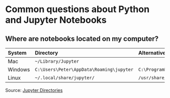 # Common questions about Python and Jupyter Notebooks

## Where are notebooks located on my computer?

System | Directory | Alternative directory
:---- | :---------------------  | :--------------------- 
Mac | `~/Library/Jupyter` |
Windows | `C:\Users\Peter\AppData\Roaming\jupyter` |  `C:\ProgramData\jupyter`
Linux | `~/.local/share/jupyter/` | `/usr/share/jupyter`

Source: [Jupyter Directories](https://jupyter.readthedocs.io/en/latest/projects/jupyter-directories.html#data-files)
